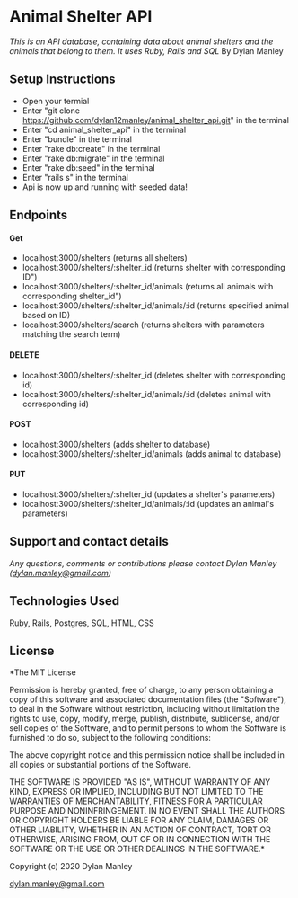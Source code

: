 # Animal Shelter API
_This is an API database, containing data about animal shelters and the animals that belong to them. It uses Ruby, Rails and SQL_
By Dylan Manley

## Setup Instructions

* Open your termial
* Enter "git clone https://github.com/dylan12manley/animal_shelter_api.git" in the terminal
* Enter "cd animal_shelter_api" in the terminal
* Enter "bundle" in the terminal
* Enter "rake db:create" in the terminal
* Enter "rake db:migrate" in the terminal
* Enter "rake db:seed" in the terminal
* Enter "rails s" in the terminal
* Api is now up and running with seeded data!

## Endpoints

#### Get
* localhost:3000/shelters (returns all shelters)
* localhost:3000/shelters/:shelter_id (returns shelter with corresponding ID")
* localhost:3000/shelters/:shelter_id/animals (returns all animals with corresponding shelter_id")
* localhost:3000/shelters/:shelter_id/animals/:id (returns specified animal based on ID)
* localhost:3000/shelters/search (returns shelters with parameters matching the search term)

#### DELETE
* localhost:3000/shelters/:shelter_id (deletes shelter with corresponding id)
* localhost:3000/shelters/:shelter_id/animals/:id (deletes animal with corresponding id)

#### POST
* localhost:3000/shelters (adds shelter to database)
* localhost:3000/shelters/:shelter_id/animals (adds animal to database)

#### PUT
* localhost:3000/shelters/:shelter_id (updates a shelter's parameters)
* localhost:3000/shelters/:shelter_id/animals/:id (updates an animal's parameters)

## Support and contact details
_Any questions, comments or contributions please contact Dylan Manley (dylan.manley@gmail.com)_

## Technologies Used
Ruby, Rails, Postgres, SQL, HTML, CSS

## License
*The MIT License

Permission is hereby granted, free of charge, to any person obtaining a copy of this software and associated documentation files (the "Software"), to deal in the Software without restriction, including without limitation the rights to use, copy, modify, merge, publish, distribute, sublicense, and/or sell copies of the Software, and to permit persons to whom the Software is furnished to do so, subject to the following conditions:

The above copyright notice and this permission notice shall be included in all copies or substantial portions of the Software.

THE SOFTWARE IS PROVIDED "AS IS", WITHOUT WARRANTY OF ANY KIND, EXPRESS OR IMPLIED, INCLUDING BUT NOT LIMITED TO THE WARRANTIES OF MERCHANTABILITY, FITNESS FOR A PARTICULAR PURPOSE AND NONINFRINGEMENT. IN NO EVENT SHALL THE AUTHORS OR COPYRIGHT HOLDERS BE LIABLE FOR ANY CLAIM, DAMAGES OR OTHER LIABILITY, WHETHER IN AN ACTION OF CONTRACT, TORT OR OTHERWISE, ARISING FROM, OUT OF OR IN CONNECTION WITH THE SOFTWARE OR THE USE OR OTHER DEALINGS IN THE SOFTWARE.*

Copyright (c) 2020 Dylan Manley

dylan.manley@gmail.com
